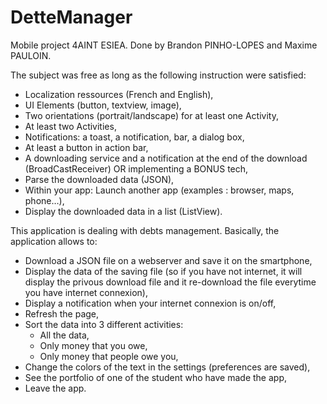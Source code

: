 # DetteManager
Mobile project 4AINT ESIEA.
Done by Brandon PINHO-LOPES and Maxime PAULOIN.

The subject was free as long as the following instruction were satisfied:
- Localization ressources (French and English),
- UI Elements (button, textview, image),
- Two orientations  (portrait/landscape) for at least one Activity,
- At least two Activities,
- Notifications: a toast, a notification, bar, a dialog box,
- At least a button in action bar,
- A downloading service and a notification at the end of the download (BroadCastReceiver) OR implementing a BONUS tech,
- Parse the downloaded data (JSON),
- Within your app: Launch another app (examples : browser, maps, phone…),
- Display the downloaded data in a list (ListView).

This application is dealing with debts management. Basically, the application allows to:
- Download a JSON file on a webserver and save it on the smartphone,
- Display the data of the saving file (so if you have not internet, it will display the privous download file and it re-download the file everytime you have internet connexion),
- Display a notification when your internet connexion is on/off,
- Refresh the page,
- Sort the data into 3 different activities:
    - All the data,
    - Only money that you owe,
    - Only money that people owe you,
- Change the colors of the text in the settings (preferences are saved),
- See the portfolio of one of the student who have made the app,
- Leave the app.
